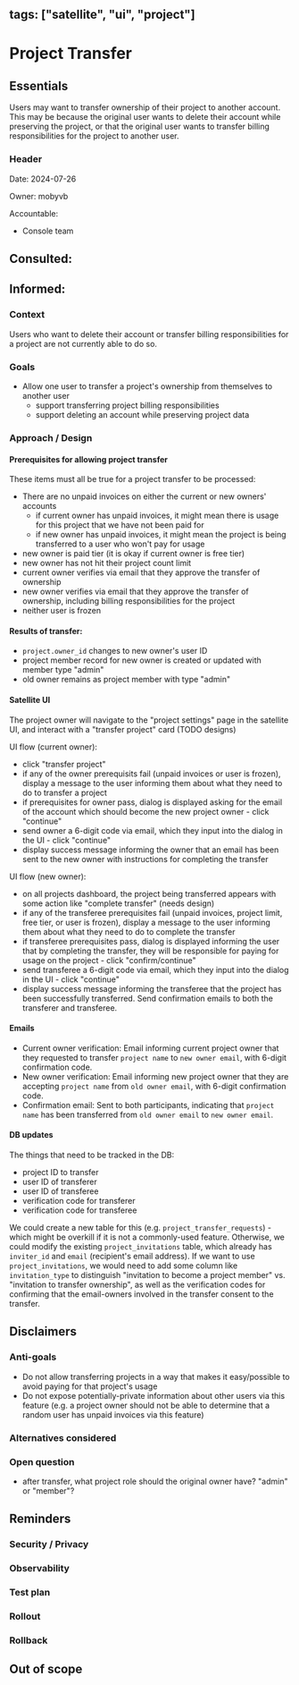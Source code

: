 tags: ["satellite", "ui", "project"]
---

# Project Transfer

## Essentials

Users may want to transfer ownership of their project to another account. This may be because the original user wants to delete their account while preserving the project, or that the original user wants to transfer billing responsibilities for the project to another user.

### Header

Date: 2024-07-26 

Owner: mobyvb

Accountable:
- Console team

Consulted:
-

Informed:
-

### Context

Users who want to delete their account or transfer billing responsibilities for a project are not currently able to do so.

### Goals

* Allow one user to transfer a project's ownership from themselves to another user
  - support transferring project billing responsibilities
  - support deleting an account while preserving project data

### Approach / Design

#### Prerequisites for allowing project transfer

These items must all be true for a project transfer to be processed:
* There are no unpaid invoices on either the current or new owners' accounts
  - if current owner has unpaid invoices, it might mean there is usage for this project that we have not been paid for
  - if new owner has unpaid invoices, it might mean the project is being transferred to a user who won't pay for usage
* new owner is paid tier (it is okay if current owner is free tier)
* new owner has not hit their project count limit
* current owner verifies via email that they approve the transfer of ownership
* new owner verifies via email that they approve the transfer of ownership, including billing responsibilities for the project
* neither user is frozen

#### Results of transfer:

* `project.owner_id` changes to new owner's user ID
* project member record for new owner is created or updated with member type "admin"
* old owner remains as project member with type "admin"

#### Satellite UI

The project owner will navigate to the "project settings" page in the satellite UI, and interact with a "transfer project" card (TODO designs)

UI flow (current owner):

* click "transfer project"
* if any of the owner prerequisits fail (unpaid invoices or user is frozen), display a message to the user informing them about what they need to do to transfer a project
* if prerequisites for owner pass, dialog is displayed asking for the email of the account which should become the new project owner - click "continue"
* send owner a 6-digit code via email, which they input into the dialog in the UI - click "continue"
* display success message informing the owner that an email has been sent to the new owner with instructions for completing the transfer

UI flow (new owner):

* on all projects dashboard, the project being transferred appears with some action like "complete transfer" (needs design)
* if any of the transferee prerequisites fail (unpaid invoices, project limit, free tier, or user is frozen), display a message to the user informing them about what they need to do to complete the transfer
* if transferee prerequisites pass, dialog is displayed informing the user that by completing the transfer, they will be responsible for paying for usage on the project - click "confirm/continue"
* send transferee a 6-digit code via email, which they input into the dialog in the UI - click "continue"
* display success message informing the transferee that the project has been successfully transferred. Send confirmation emails to both the transferer and transferee.


#### Emails

* Current owner verification: Email informing current project owner that they requested to transfer `project name` to `new owner email`, with 6-digit confirmation code.
* New owner verification: Email informing new project owner that they are accepting `project name` from `old owner email`, with 6-digit confirmation code.
* Confirmation email: Sent to both participants, indicating that `project name` has been transferred from `old owner email` to `new owner email`.

#### DB updates

The things that need to be tracked in the DB:

* project ID to transfer
* user ID of transferer
* user ID of transferee
* verification code for transferer
* verification code for transferee

We could create a new table for this (e.g. `project_transfer_requests`) - which might be overkill if it is not a commonly-used feature. Otherwise, we could modify the existing `project_invitations` table, which already has `inviter_id` and `email` (recipient's email address). If we want to use `project_invitations`, we would need to add some column like `invitation_type` to distinguish "invitation to become a project member" vs. "invitation to transfer ownership", as well as the verification codes for confirming that the email-owners involved in the transfer consent to the transfer.

## Disclaimers

### Anti-goals

* Do not allow transferring projects in a way that makes it easy/possible to avoid paying for that project's usage
* Do not expose potentially-private information about other users via this feature (e.g. a project owner should not be able to determine that a random user has unpaid invoices via this feature)

### Alternatives considered

### Open question

* after transfer, what project role should the original owner have? "admin" or "member"?

## Reminders

### Security / Privacy

### Observability

### Test plan

### Rollout

### Rollback

## Out of scope
